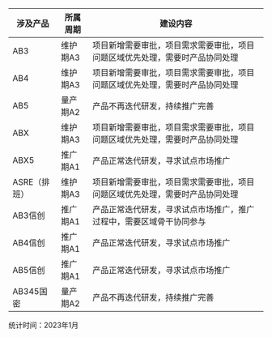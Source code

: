 

| 涉及产品     | 所属周期 | 建设内容                                                     |
| ------------ | -------- | ------------------------------------------------------------ |
| AB3          | 维护期A3 | 项目新增需要审批，项目需求需要审批，项目问题区域优先处理，需要时产品协同处理 |
| AB4          | 维护期A3 | 项目新增需要审批，项目需求需要审批，项目问题区域优先处理，需要时产品协同处理 |
| AB5          | 量产期A2 | 产品不再迭代研发，持续推广完善                               |
| ABX          | 维护期A3 | 项目新增需要审批，项目需求需要审批，项目问题区域优先处理，需要时产品协同处理 |
| ABX5         | 推广期A1 | 产品正常迭代研发，寻求试点市场推广                           |
| ASRE（排班） | 维护期A3 | 项目新增需要审批，项目需求需要审批，项目问题区域优先处理，需要时产品协同处理 |
| AB3信创      | 推广期A1 | 产品正常迭代研发，寻求试点市场推广，推广过程中，需要区域骨干协同参与 |
| AB4信创      | 推广期A1 | 产品正常迭代研发，寻求试点市场推广                           |
| AB5信创      | 推广期A1 | 产品正常迭代研发，寻求试点市场推广                           |
| AB345国密    | 量产期A2 | 产品不再迭代研发，持续推广完善                               |
统计时间：2023年1月